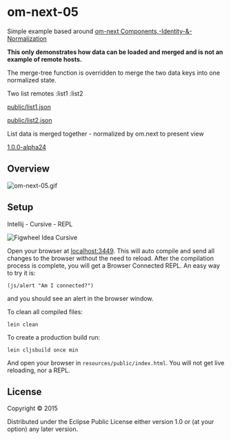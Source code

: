 # om-next-05

Simple example based around [om-next Components,-Identity-&-Normalization](https://github.com/omcljs/om/wiki/Components,-Identity-&-Normalization)

**This only demonstrates how data can be loaded and merged and is not an example of remote hosts.**

The merge-tree function is overridden to merge the two data keys into one normalized state.

Two list remotes :list1 :list2

 [public/list1.json](https://github.com/griffio/om-next-05/blob/master/resources/public/list1.json)

 [public/list2.json](https://github.com/griffio/om-next-05/blob/master/resources/public/list2.json)

List data is merged together - normalized by om.next to present view

[1.0.0-alpha24](https://clojars.org/org.omcljs/om)

## Overview

![om-next-05.gif](https://raw.githubusercontent.com/griffio/griffio.github.io/master/public/om-next-05.gif)

## Setup

Intellij - Cursive - REPL

![Figwheel Idea Cursive](https://raw.githubusercontent.com/griffio/griffio.github.io/master/public/figwheel-idea.png)

Open your browser at [localhost:3449](http://localhost:3449/).
This will auto compile and send all changes to the browser without the
need to reload. After the compilation process is complete, you will
get a Browser Connected REPL. An easy way to try it is:

    (js/alert "Am I connected?")

and you should see an alert in the browser window.

To clean all compiled files:

    lein clean

To create a production build run:

    lein cljsbuild once min

And open your browser in `resources/public/index.html`. You will not
get live reloading, nor a REPL. 

## License

Copyright © 2015 

Distributed under the Eclipse Public License either version 1.0 or (at your option) any later version.
